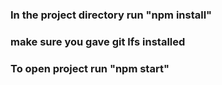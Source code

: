 ### In the project directory run "npm install"

### make sure you gave git lfs installed

### To open project run "npm start"